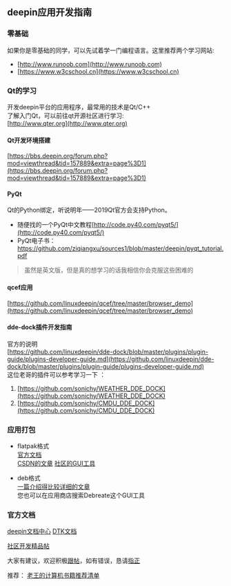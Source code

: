 ## deepin应用开发指南
### 零基础
如果你是零基础的同学，可以先试着学一门编程语言。这里推荐两个学习网站:    
- [http://www.runoob.com](http://www.runoob.com)
- [https://www.w3cschool.cn](https://www.w3cschool.cn)

### Qt的学习
开发deepin平台的应用程序，最常用的技术是Qt/C++    
了解入门Qt，可以前往qt开源社区进行学习:    
[http://www.qter.org](http://www.qter.org)

#### Qt开发环境搭建
[https://bbs.deepin.org/forum.php?mod=viewthread&tid=157889&extra=page%3D1](https://bbs.deepin.org/forum.php?mod=viewthread&tid=157889&extra=page%3D1)

#### PyQt
Qt的Python绑定，听说明年——2019Qt官方会支持Python。
- 随便找的一个PyQt中文教程[http://code.py40.com/pyqt5/](http://code.py40.com/pyqt5/)
- PyQt电子书：https://github.com/ziqiangxu/sources1/blob/master/deepin/pyqt_tutorial.pdf
> 虽然是英文版，但是真的想学习的话我相信你会克服这些困难的

#### qcef应用
[https://github.com/linuxdeepin/qcef/tree/master/browser_demo](https://github.com/linuxdeepin/qcef/tree/master/browser_demo)

#### dde-dock插件开发指南
官方的说明    
[https://github.com/linuxdeepin/dde-dock/blob/master/plugins/plugin-guide/plugins-developer-guide.md](https://github.com/linuxdeepin/dde-dock/blob/master/plugins/plugin-guide/plugins-developer-guide.md)    
这位老哥的插件可以参考学习一下 ：    
1. [https://github.com/sonichy/WEATHER_DDE_DOCK](https://github.com/sonichy/WEATHER_DDE_DOCK)
2. [https://github.com/sonichy/CMDU_DDE_DOCK](https://github.com/sonichy/CMDU_DDE_DOCK)

### 应用打包
- flatpak格式    
[官方文档](http://docs.flatpak.org/en/latest/introduction.html)    
[CSDN的文章](https://blog.csdn.net/beyond_zhangna/article/details/78335747)
[社区的GUI工具](https://bbs.deepin.org/forum.php?mod=viewthread&tid=152879)    

- deb格式    
[一篇介绍得比较详细的文章](https://www.cnblogs.com/Genesis-007/p/5219960.html)    
您也可以在应用商店搜索Debreate这个GUI工具

### 官方文档
[deepin文档中心](https://docs.deepin.io)
[DTK文档](https://docs.deepin.io/dtk/index.html)

[社区开发精品帖](https://bbs.deepin.org/forum.php?mod=forumdisplay&fid=49&filter=digest&digest=1)


大家有建议，欢迎积极[跟帖](https://github.com/ziqiangxu/deepin-develop-guide/issues/new)，如有错误，恳请[指正
](https://github.com/ziqiangxu/deepin-develop-guide/issues/new)

推荐：
[老王的计算机书籍推荐清单](https://www.jianshu.com/p/9d7bc8e84087)
